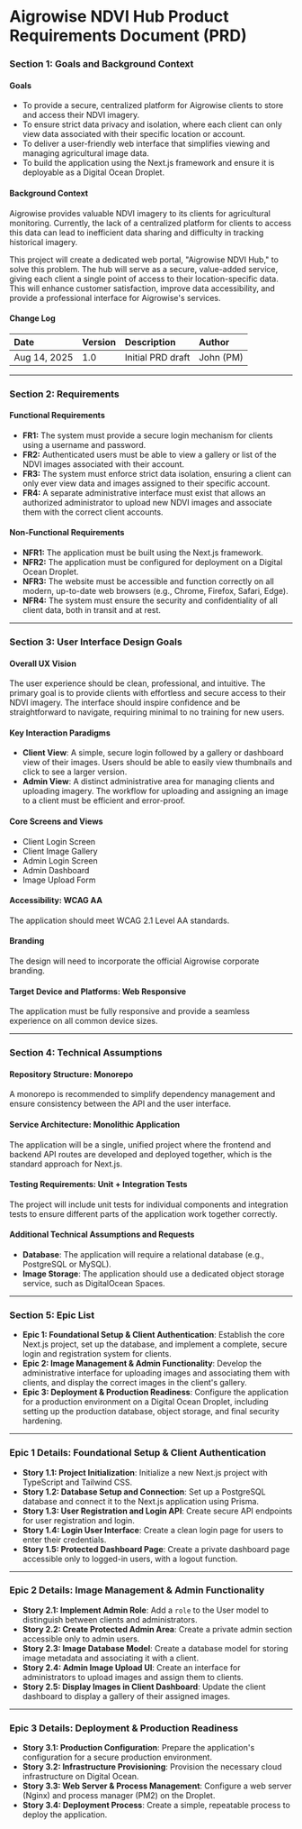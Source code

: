 
# Aigrowise NDVI Hub Product Requirements Document (PRD)

### **Section 1: Goals and Background Context**

#### **Goals**

* To provide a secure, centralized platform for Aigrowise clients to store and access their NDVI imagery.
* To ensure strict data privacy and isolation, where each client can only view data associated with their specific location or account.
* To deliver a user-friendly web interface that simplifies viewing and managing agricultural image data.
* To build the application using the Next.js framework and ensure it is deployable as a Digital Ocean Droplet.

#### **Background Context**

Aigrowise provides valuable NDVI imagery to its clients for agricultural monitoring. Currently, the lack of a centralized platform for clients to access this data can lead to inefficient data sharing and difficulty in tracking historical imagery.

This project will create a dedicated web portal, "Aigrowise NDVI Hub," to solve this problem. The hub will serve as a secure, value-added service, giving each client a single point of access to their location-specific data. This will enhance customer satisfaction, improve data accessibility, and provide a professional interface for Aigrowise's services.

#### **Change Log**

| Date | Version | Description | Author |
| :--- | :--- | :--- | :--- |
| Aug 14, 2025 | 1.0 | Initial PRD draft | John (PM) |

---
### **Section 2: Requirements**

#### **Functional Requirements**

* **FR1:** The system must provide a secure login mechanism for clients using a username and password.
* **FR2:** Authenticated users must be able to view a gallery or list of the NDVI images associated with their account.
* **FR3:** The system must enforce strict data isolation, ensuring a client can only ever view data and images assigned to their specific account.
* **FR4:** A separate administrative interface must exist that allows an authorized administrator to upload new NDVI images and associate them with the correct client accounts.

#### **Non-Functional Requirements**

* **NFR1:** The application must be built using the Next.js framework.
* **NFR2:** The application must be configured for deployment on a Digital Ocean Droplet.
* **NFR3:** The website must be accessible and function correctly on all modern, up-to-date web browsers (e.g., Chrome, Firefox, Safari, Edge).
* **NFR4:** The system must ensure the security and confidentiality of all client data, both in transit and at rest.

---
### **Section 3: User Interface Design Goals**

#### **Overall UX Vision**

The user experience should be clean, professional, and intuitive. The primary goal is to provide clients with effortless and secure access to their NDVI imagery. The interface should inspire confidence and be straightforward to navigate, requiring minimal to no training for new users.

#### **Key Interaction Paradigms**

* **Client View**: A simple, secure login followed by a gallery or dashboard view of their images. Users should be able to easily view thumbnails and click to see a larger version.
* **Admin View**: A distinct administrative area for managing clients and uploading imagery. The workflow for uploading and assigning an image to a client must be efficient and error-proof.

#### **Core Screens and Views**

* Client Login Screen
* Client Image Gallery
* Admin Login Screen
* Admin Dashboard
* Image Upload Form

#### **Accessibility: WCAG AA**

The application should meet WCAG 2.1 Level AA standards.

#### **Branding**

The design will need to incorporate the official Aigrowise corporate branding.

#### **Target Device and Platforms: Web Responsive**

The application must be fully responsive and provide a seamless experience on all common device sizes.

---
### **Section 4: Technical Assumptions**

#### **Repository Structure: Monorepo**

A monorepo is recommended to simplify dependency management and ensure consistency between the API and the user interface.

#### **Service Architecture: Monolithic Application**

The application will be a single, unified project where the frontend and backend API routes are developed and deployed together, which is the standard approach for Next.js.

#### **Testing Requirements: Unit + Integration Tests**

The project will include unit tests for individual components and integration tests to ensure different parts of the application work together correctly.

#### **Additional Technical Assumptions and Requests**

* **Database**: The application will require a relational database (e.g., PostgreSQL or MySQL).
* **Image Storage**: The application should use a dedicated object storage service, such as DigitalOcean Spaces.

---
### **Section 5: Epic List**

* **Epic 1: Foundational Setup & Client Authentication**: Establish the core Next.js project, set up the database, and implement a complete, secure login and registration system for clients.
* **Epic 2: Image Management & Admin Functionality**: Develop the administrative interface for uploading images and associating them with clients, and display the correct images in the client's gallery.
* **Epic 3: Deployment & Production Readiness**: Configure the application for a production environment on a Digital Ocean Droplet, including setting up the production database, object storage, and final security hardening.

---
### **Epic 1 Details: Foundational Setup & Client Authentication**

* **Story 1.1: Project Initialization**: Initialize a new Next.js project with TypeScript and Tailwind CSS.
* **Story 1.2: Database Setup and Connection**: Set up a PostgreSQL database and connect it to the Next.js application using Prisma.
* **Story 1.3: User Registration and Login API**: Create secure API endpoints for user registration and login.
* **Story 1.4: Login User Interface**: Create a clean login page for users to enter their credentials.
* **Story 1.5: Protected Dashboard Page**: Create a private dashboard page accessible only to logged-in users, with a logout function.

---
### **Epic 2 Details: Image Management & Admin Functionality**

* **Story 2.1: Implement Admin Role**: Add a `role` to the User model to distinguish between clients and administrators.
* **Story 2.2: Create Protected Admin Area**: Create a private admin section accessible only to admin users.
* **Story 2.3: Image Database Model**: Create a database model for storing image metadata and associating it with a client.
* **Story 2.4: Admin Image Upload UI**: Create an interface for administrators to upload images and assign them to clients.
* **Story 2.5: Display Images in Client Dashboard**: Update the client dashboard to display a gallery of their assigned images.

---
### **Epic 3 Details: Deployment & Production Readiness**

* **Story 3.1: Production Configuration**: Prepare the application's configuration for a secure production environment.
* **Story 3.2: Infrastructure Provisioning**: Provision the necessary cloud infrastructure on Digital Ocean.
* **Story 3.3: Web Server & Process Management**: Configure a web server (Nginx) and process manager (PM2) on the Droplet.
* **Story 3.4: Deployment Process**: Create a simple, repeatable process to deploy the application.

